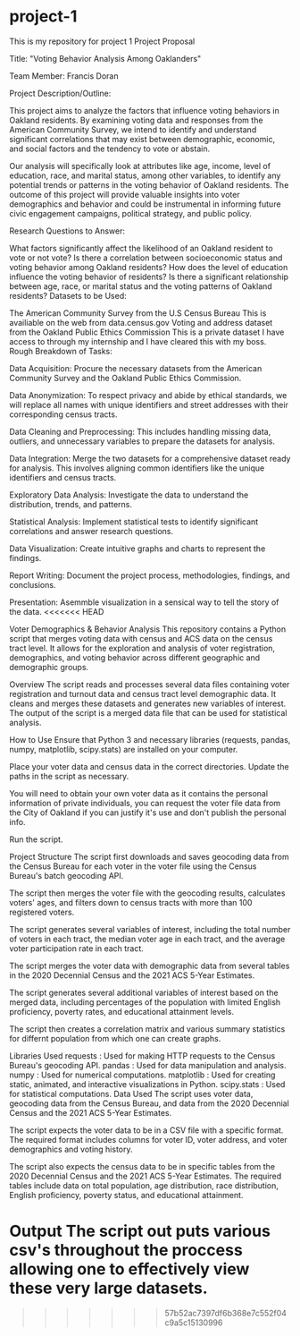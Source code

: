 # project-1
This is my repository for project 1
Project Proposal

Title: "Voting Behavior Analysis Among Oaklanders"

Team Member: Francis Doran

Project Description/Outline:

This project aims to analyze the factors that influence voting behaviors in Oakland residents. By examining voting data and responses from the American Community Survey, we intend to identify and understand significant correlations that may exist between demographic, economic, and social factors and the tendency to vote or abstain.

Our analysis will specifically look at attributes like age, income, level of education, race, and marital status, among other variables, to identify any potential trends or patterns in the voting behavior of Oakland residents. The outcome of this project will provide valuable insights into voter demographics and behavior and could be instrumental in informing future civic engagement campaigns, political strategy, and public policy.

Research Questions to Answer:

What factors significantly affect the likelihood of an Oakland resident to vote or not vote?
Is there a correlation between socioeconomic status and voting behavior among Oakland residents?
How does the level of education influence the voting behavior of residents?
Is there a significant relationship between age, race, or marital status and the voting patterns of Oakland residents?
Datasets to be Used:

The American Community Survey from the U.S Census Bureau
This is availiable on the web from data.census.gov
Voting and address dataset from the Oakland Public Ethics Commission
This is a private dataset I have access to through my internship and I have cleared this with my boss.
Rough Breakdown of Tasks:

Data Acquisition: Procure the necessary datasets from the American Community Survey and the Oakland Public Ethics Commission.

Data Anonymization: To respect privacy and abide by ethical standards, we will replace all names with unique identifiers and street addresses with their corresponding census tracts.

Data Cleaning and Preprocessing: This includes handling missing data, outliers, and unnecessary variables to prepare the datasets for analysis.

Data Integration: Merge the two datasets for a comprehensive dataset ready for analysis. This involves aligning common identifiers like the unique identifiers and census tracts.

Exploratory Data Analysis: Investigate the data to understand the distribution, trends, and patterns.

Statistical Analysis: Implement statistical tests to identify significant correlations and answer research questions.

Data Visualization: Create intuitive graphs and charts to represent the findings.

Report Writing: Document the project process, methodologies, findings, and conclusions.

Presentation: Asemmble visualization in a sensical way to tell the story of the data.
<<<<<<< HEAD

Voter Demographics & Behavior Analysis
This repository contains a Python script that merges voting data with census and ACS data on the census tract level. It allows for the exploration and analysis of voter registration, demographics, and voting behavior across different geographic and demographic groups.

Overview
The script reads and processes several data files containing voter registration and turnout data and census tract level demographic data. It cleans and merges these datasets and generates new variables of interest. The output of the script is a merged data file that can be used for statistical analysis.

How to Use
Ensure that Python 3 and necessary libraries (requests, pandas, numpy, matplotlib, scipy.stats) are installed on your computer.

Place your voter data and census data in the correct directories. Update the paths in the script as necessary.

You will need to obtain your own voter data as it contains the personal information of private individuals, you can request the voter file data from the City of Oakland if you can justify it's use and don't publish the personal info.

Run the script.

Project Structure
The script first downloads and saves geocoding data from the Census Bureau for each voter in the voter file using the Census Bureau's batch geocoding API.

The script then merges the voter file with the geocoding results, calculates voters' ages, and filters down to census tracts with more than 100 registered voters.

The script generates several variables of interest, including the total number of voters in each tract, the median voter age in each tract, and the average voter participation rate in each tract.

The script merges the voter data with demographic data from several tables in the 2020 Decennial Census and the 2021 ACS 5-Year Estimates.

The script generates several additional variables of interest based on the merged data, including percentages of the population with limited English proficiency, poverty rates, and educational attainment levels.

The script then creates a correlation matrix and various summary statistics for differnt population from which one can create graphs.

Libraries Used
requests : Used for making HTTP requests to the Census Bureau's geocoding API.
pandas : Used for data manipulation and analysis.
numpy : Used for numerical computations.
matplotlib : Used for creating static, animated, and interactive visualizations in Python.
scipy.stats : Used for statistical computations.
Data Used
The script uses voter data, geocoding data from the Census Bureau, and data from the 2020 Decennial Census and the 2021 ACS 5-Year Estimates.

The script expects the voter data to be in a CSV file with a specific format. The required format includes columns for voter ID, voter address, and voter demographics and voting history.

The script also expects the census data to be in specific tables from the 2020 Decennial Census and the 2021 ACS 5-Year Estimates. The required tables include data on total population, age distribution, race distribution, English proficiency, poverty status, and educational attainment.

Output
The script out puts various csv's throughout the proccess allowing one to effectively view these very large datasets.
=======
>>>>>>> 57b52ac7397df6b368e7c552f04c9a5c15130996

